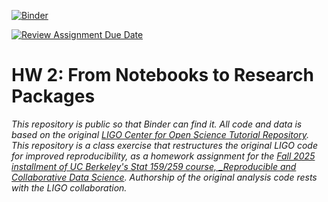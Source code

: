 [![Binder](https://mybinder.org/badge_logo.svg)](https://mybinder.org/v2/gh/UCB-stat-159-f25/hw-2-DanielPorter/HEAD?urlpath=%2Fdoc%2Ftree%2FLOSC_Event_tutorial.ipynb)


[![Review Assignment Due Date](https://classroom.github.com/assets/deadline-readme-button-22041afd0340ce965d47ae6ef1cefeee28c7c493a6346c4f15d667ab976d596c.svg)](https://classroom.github.com/a/y12QcJaO)
# HW 2: From Notebooks to Research Packages

_This repository is public so that Binder can find it. All code and data is based on the original [LIGO Center for Open Science Tutorial Repository](https://github.com/losc-tutorial/LOSC_Event_tutorial). This repository is a class exercise that restructures the original LIGO code for improved reproducibility, as a homework assignment for the [Fall 2025 installment of UC Berkeley's Stat 159/259 course, _Reproducible and Collaborative Data Science](https://ucb-stat-159-f25.github.io/site/). Authorship of the original analysis code rests with the LIGO collaboration._

